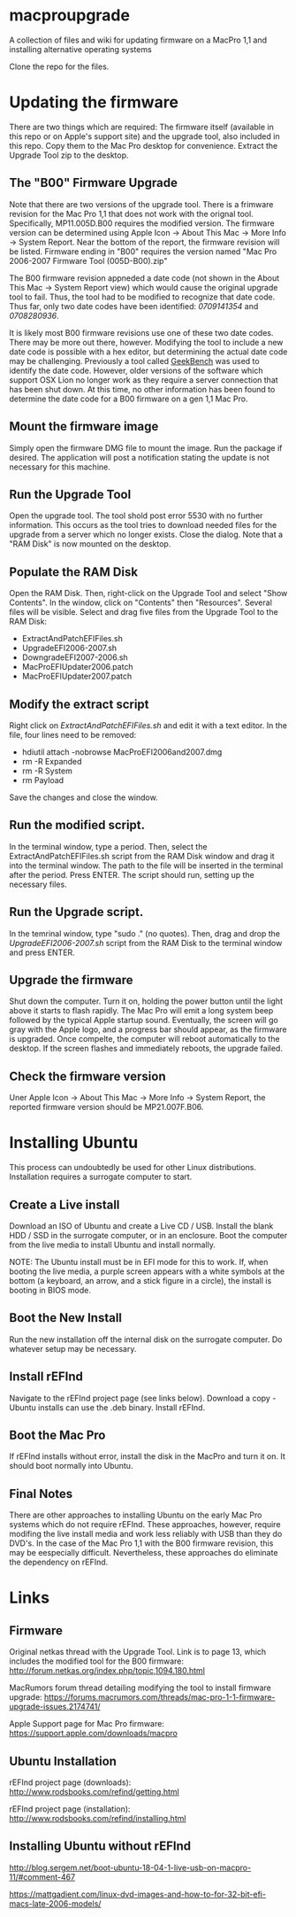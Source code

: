 # macproupgrade
A collection of files and wiki for updating firmware on a MacPro 1,1 and installing alternative operating systems

Clone the repo for the files.

# Updating the firmware

There are two things which are required:  The firmware itself (available in this repo or on Apple's support site) and the upgrade tool, also included in this repo.  Copy them to the Mac Pro desktop for convenience.  Extract the Upgrade Tool zip to the desktop.

## The "B00" Firmware Upgrade

Note that there are two versions of the upgrade tool.  There is a frimware revision for the Mac Pro 1,1 that does not work with the orignal tool.  Specifically, MP11.005D.B00 requires the modified version.  The firmware version can be determined using Apple Icon -> About This Mac -> More Info -> System Report.  Near the bottom of the report, the firmware revision will be listed.  Firmware ending in "B00" requires the version named "Mac Pro 2006-2007 Firmware Tool (005D-B00).zip"

The B00 firmware revision appneded a date code (not shown in the About This Mac -> System Report view) which would cause the original upgrade tool to fail.  Thus, the tool had to be modified to recognize that date code.  Thus far, only two date codes have been identified:  *0709141354* and *0708280936*.

It is likely most B00 firmware revisions use one of these two date codes.  There may be more out there, however.  Modifying the tool to include a new date code is possible with a hex editor, but determining the actual date code may be challenging.  Previously a tool called [GeekBench](https://geekbench.com) was used to identify the date code.  However, older versions of the software which support OSX Lion no longer work as they require a server connection that has been shut down.  At this time, no other information has been found to determine the date code for a B00 firmware on a gen 1,1 Mac Pro.

## Mount the firmware image

Simply open the firmware DMG file to mount the image.  Run the package if desired.  The application will post a notification stating the update is not necessary for this machine.

## Run the Upgrade Tool

Open the upgrade tool.  The tool shold post error 5530 with no further information.  This occurs as the tool tries to download needed files for the upgrade from a server which no longer exists.  Close the dialog.  Note that a "RAM Disk" is now mounted on the desktop.

## Populate the RAM Disk

Open the RAM Disk.  Then, right-click on the Upgrade Tool and select "Show Contents".  In the window, click on "Contents" then "Resources".  Several files will be visible.  Select and drag five files from the Upgrade Tool to the RAM Disk: 

- ExtractAndPatchEFIFiles.sh
- UpgradeEFI2006-2007.sh
- DowngradeEFI2007-2006.sh
- MacProEFIUpdater2006.patch
- MacProEFIUpdater2007.patch

## Modify the extract script

Right click on *ExtractAndPatchEFIFiles.sh* and edit it with a text editor.  In the file, four lines need to be removed:

- hdiutil attach -nobrowse MacProEFI2006and2007.dmg
- rm -R Expanded
- rm -R System
- rm Payload

Save the changes and close the window.

## Run the modified script.

In the terminal window, type a period.  Then, select the ExtractAndPatchEFIFiles.sh script from the RAM Disk window and drag it into the terminal window.  The path to the file will be inserted in the terminal after the period.  Press ENTER.  The script should run, setting up the necessary files.

## Run the Upgrade script.

In the temrinal window, type "sudo ." (no quotes).  Then, drag and drop the *UpgradeEFI2006-2007.sh* script from the RAM Disk to the terminal window and press ENTER.

## Upgrade the firmware

Shut down the computer.  Turn it on, holding the power button until the light above it starts to flash rapidly.  The Mac Pro will emit a long system beep followed by the typical Apple startup sound.  Eventually, the screen will go gray with the Apple logo, and a progress bar should appear, as the firmware is upgraded. Once compelte, the computer will reboot automatically to the desktop.  If the screen flashes and immediately reboots, the upgrade failed.

## Check the firmware version

Uner Apple Icon -> About This Mac -> More Info -> System Report, the reported firmware version should be MP21.007F.B06.

# Installing Ubuntu

This process can undoubtedly be used for other Linux distributions.  Installation requires a surrogate computer to start.

## Create a Live install

Download an ISO of Ubuntu and create a Live CD / USB.  Install the blank HDD / SSD in the surrogate computer, or in an enclosure.  Boot the computer from the live media to install Ubuntu and install normally.

NOTE:  The Ubuntu install must be in EFI mode for this to work.  If, when booting the live media, a purple screen appears with a white symbols at the bottom (a keyboard, an arrow, and a stick figure in a circle), the install is booting in BIOS mode.

## Boot the New Install

Run the new installation off the internal disk on the surrogate computer.  Do whatever setup may be necessary.

## Install rEFInd

Navigate to the rEFInd project page (see links below).  Download a copy - Ubuntu installs can use the .deb binary.  Install rEFInd.

## Boot the Mac Pro

If rEFInd installs without error, install the disk in the MacPro and turn it on.  It should boot normally into Ubuntu.

## Final Notes

There are other approaches to installing Ubuntu on the early Mac Pro systems which do not require rEFInd.  These approaches, however, require modifing the live install media and work less reliably with USB than they do DVD's.  In the case of the Mac Pro 1,1 with the B00 firmware revision, this may be eespecially difficult.  Nevertheless, these approaches do eliminate the dependency on rEFInd.

# Links

## Firmware

Original netkas thread with the Upgrade Tool.  Link is to page 13, which includes the modified tool for the B00 firmware:
http://forum.netkas.org/index.php/topic,1094.180.html

MacRumors forum thread detailing modifying the tool to install firmware upgrade:
https://forums.macrumors.com/threads/mac-pro-1-1-firmware-upgrade-issues.2174741/

Apple Support page for Mac Pro firmware:
https://support.apple.com/downloads/macpro

## Ubuntu Installation

rEFInd project page (downloads):
http://www.rodsbooks.com/refind/getting.html

rEFInd project page (installation):
http://www.rodsbooks.com/refind/installing.html

## Installing Ubuntu without rEFInd

http://blog.sergem.net/boot-ubuntu-18-04-1-live-usb-on-macpro-11/#comment-467

https://mattgadient.com/linux-dvd-images-and-how-to-for-32-bit-efi-macs-late-2006-models/




